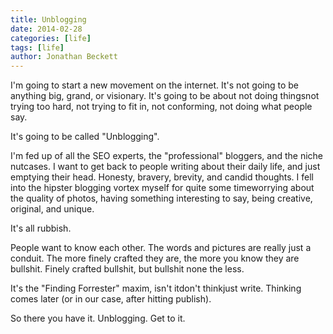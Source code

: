 ```yaml
---
title: Unblogging
date: 2014-02-28
categories: [life]
tags: [life]
author: Jonathan Beckett
---
```


I'm going to start a new movement on the internet. It's not going to be anything big, grand, or visionary. It's going to be about not doing thingsnot trying too hard, not trying to fit in, not conforming, not doing what people say.

It's going to be called "Unblogging".

I'm fed up of all the SEO experts, the "professional" bloggers, and the niche nutcases. I want to get back to people writing about their daily life, and just emptying their head. Honesty, bravery, brevity, and candid thoughts. I fell into the hipster blogging vortex myself for quite some timeworrying about the quality of photos, having something interesting to say, being creative, original, and unique.

It's all rubbish.

People want to know each other. The words and pictures are really just a conduit. The more finely crafted they are, the more you know they are bullshit. Finely crafted bullshit, but bullshit none the less.

It's the "Finding Forrester" maxim, isn't itdon't thinkjust write. Thinking comes later (or in our case, after hitting publish).

So there you have it. Unblogging. Get to it.